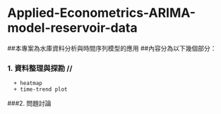 # Applied-Econometrics-ARIMA-model-reservoir-data

##本專案為水庫資料分析與時間序列模型的應用
##內容分為以下幾個部分：

### 1. 資料整理與探勘 //
      + heatmap
      + time-trend plot
###2.  問題討論
